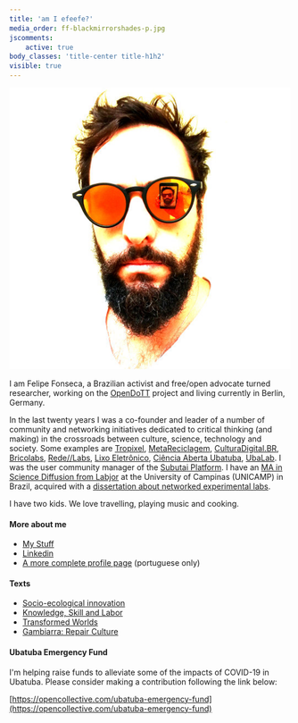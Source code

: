```yaml
---
title: 'am I efeefe?'
media_order: ff-blackmirrorshades-p.jpg
jscomments:
    active: true
body_classes: 'title-center title-h1h2'
visible: true
---
```


![](ff-blackmirrorshades-p.jpg?resize=220&classes=float-right)

I am Felipe Fonseca, a Brazilian activist and free/open advocate turned researcher, working on the [OpenDoTT](../opendott) project and living currently in Berlin, Germany.

In the last twenty years I was a co-founder and leader of a number of community and networking initiatives dedicated to critical thinking (and making) in the crossroads between culture, science, technology and society. Some examples are [Tropixel](https://tropixel.org), [MetaReciclagem](https://metareciclagem.github.io/), [CulturaDigital.BR](https://web.archive.org/web/20200428202319/http://culturadigital.br/), [Bricolabs](https://wiki.p2pfoundation.net/Bricolabs), [Rede//Labs](https://redelabs-org.github.io/), [Lixo Eletrônico](https://web.archive.org/web/20130318073725/http://lixoeletronico.org:80/), [Ciência Aberta Ubatuba](https://cienciaabertaubatuba.github.io/), [UbaLab](https://ubalab.github.io/). I was the user community manager of the [Subutai Platform](https://subutai.io). I have an [MA in Science Diffusion from Labjor](http://www.labjor.unicamp.br/) at the University of Campinas (UNICAMP) in Brazil, acquired with a [dissertation about networked experimental labs](https://redelabs-org.github.io/livro/redelabs-laborat%C3%B3rios-experimentais-em-rede-2014).

I have two kids. We love travelling, playing music and cooking.

#### More about me

- [My Stuff](../stuff)
- [Linkedin](https://www.linkedin.com/in/felipefonseca )
- [A more complete profile page](http://wiki.ubatuba.cc/doku.php?id=felipefonseca) (portuguese only)

#### Texts

- [Socio-ecological innovation](https://magazine.vunela.com/socio-ecological-innovation-dc1999d556a5)
- [Knowledge, Skill and Labor](../stuff/knowledge-skill-labor )
- [Transformed Worlds](../stuff/transformed-worlds )
- [Gambiarra: Repair Culture](../stuff/gambiarra-repair-culture)

#### Ubatuba Emergency Fund

I'm helping raise funds to alleviate some of the impacts of COVID-19 in Ubatuba. Please consider making a contribution following the link below:

[https://opencollective.com/ubatuba-emergency-fund](https://opencollective.com/ubatuba-emergency-fund)
